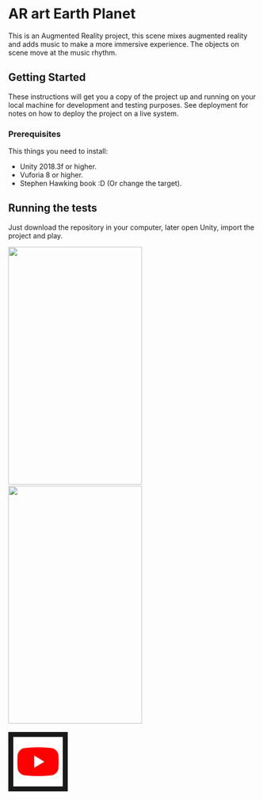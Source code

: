 # AR art Earth Planet

This is an Augmented Reality project, this scene mixes augmented reality and adds music to make a more immersive experience.
The objects on scene move at the music rhythm.

## Getting Started 

These instructions will get you a copy of the project up and running on your local machine for development and testing purposes. See deployment for notes on how to deploy the project on a live system.

### Prerequisites

This things you need to install:
* Unity 2018.3f or higher.
* Vuforia 8 or higher.
* Stephen Hawking book :D (Or change the target).

## Running the tests

Just download the repository in your computer, later open Unity, import the project and play.

<div>
  <img src=Demo/Historia_1.gif width="270" height="480" />
  <img src=Demo/Historia_2.gif width="270" height="480" />
</div>

<a href="http://www.youtube.com/watch?feature=player_embedded&v=_mZJ3DW9sIY
" target="_blank"><img src="Demo/Youtube-512.png" 
alt="IMAGE ALT TEXT HERE" width="100" height="100" border="10" /></a>
